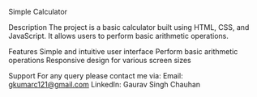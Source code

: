 Simple Calculator

Description
The project is a basic calculator built using HTML,
CSS, and JavaScript. It allows users to perform
basic arithmetic operations.

Features
Simple and intuitive user interface
Perform basic arithmetic operations
Responsive design for various screen sizes

Support
For any query please contact me via:
Email: gkumarc121@gmail.com
LinkedIn: Gaurav Singh Chauhan
